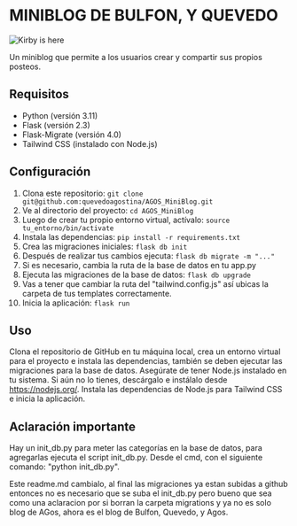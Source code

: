 # MINIBLOG DE BULFON, Y QUEVEDO
![Kirby is here](https://i.pinimg.com/564x/3f/78/fd/3f78fd0cd0e8b2ee0b10eeaca003af96.jpg)

Un miniblog que permite a los usuarios crear y compartir sus propios posteos.

## Requisitos

- Python (versión 3.11)
- Flask (versión 2.3)
- Flask-Migrate (versión 4.0)
- Tailwind CSS (instalado con Node.js)

## Configuración

1. Clona este repositorio: `git clone git@github.com:quevedoagostina/AGOS_MiniBlog.git`
2. Ve al directorio del proyecto: `cd AGOS_MiniBlog`
3. Luego de crear tu propio entorno virtual, actívalo: `source tu_entorno/bin/activate`
4. Instala las dependencias: `pip install -r requirements.txt`
5. Crea las migraciones iniciales: `flask db init`
6. Después de realizar tus cambios ejecuta: `flask db migrate -m "..."`
7. Si es necesario, cambia la ruta de la base de datos en tu app.py
8. Ejecuta las migraciones de la base de datos: `flask db upgrade`
9. Vas a tener que cambiar la ruta del "tailwind.config.js" así ubicas la carpeta de tus templates correctamente.
10. Inicia la aplicación: `flask run`

## Uso

Clona el repositorio de GitHub en tu máquina local, crea un entorno virtual para el proyecto e instala las dependencias, también se deben ejecutar las migraciones para la base de datos. Asegúrate de tener Node.js instalado en tu sistema. Si aún no lo tienes, descárgalo e instálalo desde https://nodejs.org/. Instala las dependencias de Node.js para Tailwind CSS e inicia la aplicación.

## Aclaración importante

Hay un init_db.py para meter las categorías en la base de datos, para agregarlas ejecuta el script init_db.py. Desde el cmd, con el siguiente comando: "python init_db.py".

Este readme.md cambialo, al final las migraciones ya estan subidas a github entonces no es necesario que se suba el init_db.py pero bueno que sea como una aclaracion por si borran la carpeta migrations y ya no es solo blog de AGos, ahora es el blog de Bulfon, Quevedo, y Agos.

